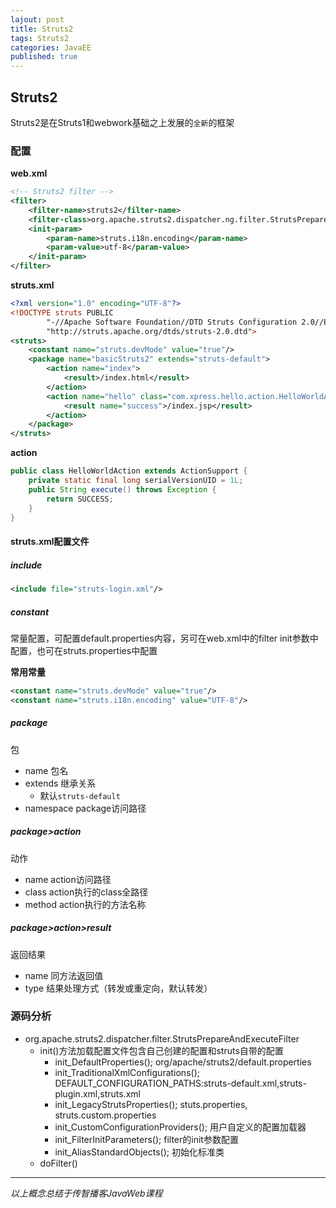 ```yaml
---  
lajout: post  
title: Struts2  
tags: Struts2  
categories: JavaEE  
published: true  
---  
```


## Struts2

Struts2是在Struts1和webwork基础之上发展的`全新`的框架

### 配置

**web.xml**

```xml
<!-- Struts2 filter -->
<filter>
    <filter-name>struts2</filter-name>
    <filter-class>org.apache.struts2.dispatcher.ng.filter.StrutsPrepareAndExecuteFilter</filter-class>
    <init-param>
        <param-name>struts.i18n.encoding</param-name> 
        <param-value>utf-8</param-value>
    </init-param>
</filter>
```

**struts.xml**

```xml
<?xml version="1.0" encoding="UTF-8"?>
<!DOCTYPE struts PUBLIC
        "-//Apache Software Foundation//DTD Struts Configuration 2.0//EN"
        "http://struts.apache.org/dtds/struts-2.0.dtd">
<struts>
    <constant name="struts.devMode" value="true"/>
    <package name="basicStruts2" extends="struts-default">
        <action name="index">
            <result>/index.html</result>
        </action>
        <action name="hello" class="com.xpress.hello.action.HelloWorldAction" method="execute">
            <result name="success">/index.jsp</result>
        </action>
    </package>
</struts>
```

**action**

```java
public class HelloWorldAction extends ActionSupport {
    private static final long serialVersionUID = 1L;
    public String execute() throws Exception {
        return SUCCESS;
    }
}
```

#### struts.xml配置文件

##### include

```xml
<include file="struts-login.xml"/>
```

##### constant

常量配置，可配置default.properties内容，另可在web.xml中的filter init参数中配置，也可在struts.properties中配置

**常用常量**

```xml
<constant name="struts.devMode" value="true"/>
<constant name="struts.i18n.encoding" value="UTF-8"/>
```

##### package

包

* name 包名
* extends 继承关系
    - 默认`struts-default`
* namespace package访问路径

##### package>action

动作

* name action访问路径
* class action执行的class全路径
* method action执行的方法名称

##### package>action>result

返回结果

* name 同方法返回值
* type 结果处理方式（转发或重定向，默认转发）

### 源码分析

* org.apache.struts2.dispatcher.filter.StrutsPrepareAndExecuteFilter
    - init()方法加载配置文件包含自己创建的配置和struts自带的配置
        + init_DefaultProperties(); org/apache/struts2/default.properties
        + init_TraditionalXmlConfigurations(); DEFAULT_CONFIGURATION_PATHS:struts-default.xml,struts-plugin.xml,struts.xml
        + init_LegacyStrutsProperties(); stuts.properties, struts.custom.properties
        + init_CustomConfigurationProviders(); 用户自定义的配置加载器
        + init_FilterInitParameters(); filter的init参数配置
        + init_AliasStandardObjects(); 初始化标准类
    - doFilter()


------

*以上概念总结于传智播客JavaWeb课程*